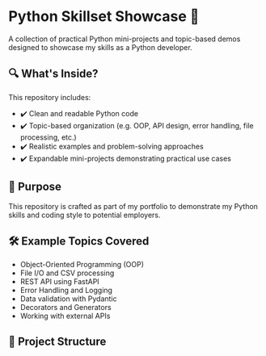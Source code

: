 # Python Skillset Showcase 🐍

A collection of practical Python mini-projects and topic-based demos designed to showcase my skills as a Python developer.

## 🔍 What's Inside?
This repository includes:

- ✔️ Clean and readable Python code
- ✔️ Topic-based organization (e.g. OOP, API design, error handling, file processing, etc.)
- ✔️ Realistic examples and problem-solving approaches
- ✔️ Expandable mini-projects demonstrating practical use cases

## 🎯 Purpose
This repository is crafted as part of my portfolio to demonstrate my Python skills and coding style to potential employers.

## 🛠 Example Topics Covered
- Object-Oriented Programming (OOP)
- File I/O and CSV processing
- REST API using FastAPI
- Error Handling and Logging
- Data validation with Pydantic
- Decorators and Generators
- Working with external APIs

## 📂 Project Structure


